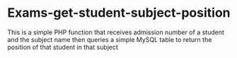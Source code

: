 # Exams-get-student-subject-position
This is a simple PHP function that receives admission number of a student and the subject name then queries a simple MySQL table to return the position of that student in that subject
